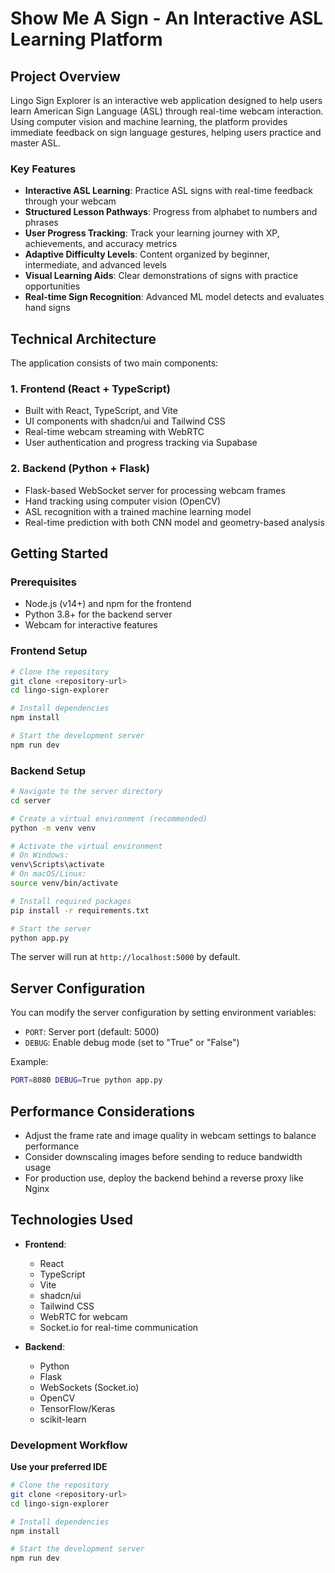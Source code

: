 # Show Me A Sign - An Interactive ASL Learning Platform

## Project Overview

Lingo Sign Explorer is an interactive web application designed to help users learn American Sign Language (ASL) through real-time webcam interaction. Using computer vision and machine learning, the platform provides immediate feedback on sign language gestures, helping users practice and master ASL.

### Key Features

- **Interactive ASL Learning**: Practice ASL signs with real-time feedback through your webcam
- **Structured Lesson Pathways**: Progress from alphabet to numbers and phrases
- **User Progress Tracking**: Track your learning journey with XP, achievements, and accuracy metrics
- **Adaptive Difficulty Levels**: Content organized by beginner, intermediate, and advanced levels
- **Visual Learning Aids**: Clear demonstrations of signs with practice opportunities
- **Real-time Sign Recognition**: Advanced ML model detects and evaluates hand signs

## Technical Architecture

The application consists of two main components:

### 1. Frontend (React + TypeScript)
- Built with React, TypeScript, and Vite
- UI components with shadcn/ui and Tailwind CSS
- Real-time webcam streaming with WebRTC
- User authentication and progress tracking via Supabase

### 2. Backend (Python + Flask)
- Flask-based WebSocket server for processing webcam frames
- Hand tracking using computer vision (OpenCV)
- ASL recognition with a trained machine learning model
- Real-time prediction with both CNN model and geometry-based analysis

## Getting Started

### Prerequisites
- Node.js (v14+) and npm for the frontend
- Python 3.8+ for the backend server
- Webcam for interactive features

### Frontend Setup

```sh
# Clone the repository
git clone <repository-url>
cd lingo-sign-explorer

# Install dependencies
npm install

# Start the development server
npm run dev
```

### Backend Setup

```sh
# Navigate to the server directory
cd server

# Create a virtual environment (recommended)
python -m venv venv

# Activate the virtual environment
# On Windows:
venv\Scripts\activate
# On macOS/Linux:
source venv/bin/activate

# Install required packages
pip install -r requirements.txt

# Start the server
python app.py
```

The server will run at `http://localhost:5000` by default.

## Server Configuration

You can modify the server configuration by setting environment variables:

- `PORT`: Server port (default: 5000)
- `DEBUG`: Enable debug mode (set to "True" or "False")

Example:
```bash
PORT=8080 DEBUG=True python app.py
```

## Performance Considerations

- Adjust the frame rate and image quality in webcam settings to balance performance
- Consider downscaling images before sending to reduce bandwidth usage
- For production use, deploy the backend behind a reverse proxy like Nginx

## Technologies Used

- **Frontend**:
  - React
  - TypeScript
  - Vite
  - shadcn/ui
  - Tailwind CSS
  - WebRTC for webcam
  - Socket.io for real-time communication

- **Backend**:
  - Python
  - Flask
  - WebSockets (Socket.io)
  - OpenCV
  - TensorFlow/Keras
  - scikit-learn


### Development Workflow

**Use your preferred IDE**

```sh
# Clone the repository
git clone <repository-url>
cd lingo-sign-explorer

# Install dependencies
npm install

# Start the development server
npm run dev
```
